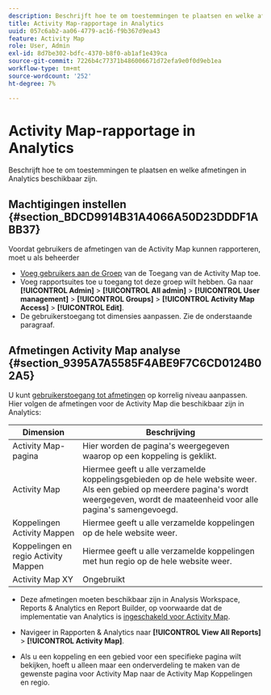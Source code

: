 ```yaml
---
description: Beschrijft hoe te om toestemmingen te plaatsen en welke afmetingen in Analytics beschikbaar zijn.
title: Activity Map-rapportage in Analytics
uuid: 057c6ab2-aa06-4779-ac16-f9b367d9ea43
feature: Activity Map
role: User, Admin
exl-id: 8d7be302-bdfc-4370-b8f0-ab1af1e439ca
source-git-commit: 7226b4c77371b486006671d72efa9e0f0d9eb1ea
workflow-type: tm+mt
source-wordcount: '252'
ht-degree: 7%

---
```


# Activity Map-rapportage in Analytics

Beschrijft hoe te om toestemmingen te plaatsen en welke afmetingen in Analytics beschikbaar zijn.

## Machtigingen instellen {#section_BDCD9914B31A4066A50D23DDDF1ABB37}

Voordat gebruikers de afmetingen van de Activity Map kunnen rapporteren, moet u als beheerder

* [Voeg gebruikers aan de Groep](/help/analyze/activity-map/activitymap-getting-started/activitymap-getting-started-admins/activitymap-enable.md) van de Toegang van de Activity Map toe.
* Voeg rapportsuites toe u toegang tot deze groep wilt hebben. Ga naar **[!UICONTROL Admin]** > **[!UICONTROL All admin]** > **[!UICONTROL User management]** > **[!UICONTROL Groups]** > **[!UICONTROL Activity Map Access]** > **[!UICONTROL Edit]**.
* De gebruikerstoegang tot dimensies aanpassen. Zie de onderstaande paragraaf.

## Afmetingen Activity Map analyse {#section_9395A7A5585F4ABE9F7C6CD0124B02A5}

U kunt [gebruikerstoegang tot afmetingen](https://experienceleague.adobe.com/docs/analytics/admin/user-product-management/customize-report-access/groups-dimensions.html) op korrelig niveau aanpassen. Hier volgen de afmetingen voor de Activity Map die beschikbaar zijn in Analytics:

| Dimension | Beschrijving |
|---|---|
| Activity Map-pagina | Hier worden de pagina&#39;s weergegeven waarop op een koppeling is geklikt. |
| Activity Map | Hiermee geeft u alle verzamelde koppelingsgebieden op de hele website weer. Als een gebied op meerdere pagina&#39;s wordt weergegeven, wordt de maateenheid voor alle pagina&#39;s samengevoegd. |
| Koppelingen Activity Mappen | Hiermee geeft u alle verzamelde koppelingen op de hele website weer. |
| Koppelingen en regio Activity Mappen | Hiermee geeft u alle verzamelde koppelingen met hun regio op de hele website weer. |
| Activity Map XY | Ongebruikt |

* Deze afmetingen moeten beschikbaar zijn in Analysis Workspace, Reports &amp; Analytics en Report Builder, op voorwaarde dat de implementatie van Analytics is [ingeschakeld voor Activity Map](/help/analyze/activity-map/activitymap-getting-started/activitymap-getting-started-admins/activitymap-enable.md).
* Navigeer in Rapporten &amp; Analytics naar **[!UICONTROL View All Reports]** > **[!UICONTROL Activity Map]**.

* Als u een koppeling en een gebied voor een specifieke pagina wilt bekijken, hoeft u alleen maar een onderverdeling te maken van de gewenste pagina voor Activity Map naar de Activity Map Koppelingen en regio.
